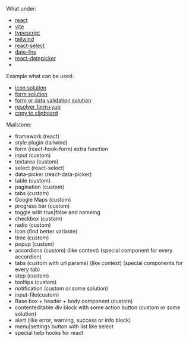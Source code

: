 What under:

- [react](https://www.npmjs.com/package/react)
- [vite](https://www.npmjs.com/package/vite)
- [typescript](https://www.npmjs.com/package/typescript)
- [tailwind](https://www.npmjs.com/package/tailwindcss)
- [react-select](https://www.npmjs.com/package/react-select)
- [date-fns](https://www.npmjs.com/package/date-fns)
- [react-datepicker](https://www.npmjs.com/package/react-datepicker)
- 

Example what can be used:

- [icon solution](https://reactsvgicons.com/)
- [form solution](https://www.npmjs.com/package/react-hook-form)
- [form or data validation solution](https://www.npmjs.com/package/yup)
- [resolver form+yup](https://www.npmjs.com/package/@hookform/resolvers)
- [copy to clipboard](https://www.npmjs.com/package/copy-to-clipboard)

Mailstone:

- framework (react)
- style plugin (tailwind)
- form (react-hook-form) extra function
- input (custom)
- textarea (custom)
- select (react-select)
- data-picker (react-data-picker)
- table (custom)
- pagination (custom)
- tabs (custom)
- Google Maps (custom)
- progress bar (custom)
- toggle with true|false and nameing
- checkbox (custom)
- radio (custom)
- icon (find better variante)
- time (custom)
- popup (custom)
- accordions (custom) (like context) (special component for every accordion)
- tabs (custom with url params) (like context) (special components for every tab)
- step (custom)
- tooltips (custom)
- notification (custom or some solution)
- input-file(custom)
- Base box + header + body component (custom)
- contenteditable div block with some action button (custom or some solution)
- alert (like error, warning, success or info block)
- menu|settings button with list like select
- special help hooks for react